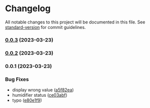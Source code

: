 # Changelog

All notable changes to this project will be documented in this file. See [standard-version](https://github.com/conventional-changelog/standard-version) for commit guidelines.

### [0.0.3](https://github.com/dylannlaw/homebridge-daikin-air-purifier/compare/v0.0.2...v0.0.3) (2023-03-23)

### [0.0.2](https://github.com/dylannlaw/homebridge-daikin-air-purifier/compare/v0.0.1...v0.0.2) (2023-03-23)

### 0.0.1 (2023-03-23)


### Bug Fixes

* display wrong value ([a5f82ea](https://github.com/dylannlaw/homebridge-daikin-air-purifier/commit/a5f82ead4c331a71505045c5ab9cfeb9b105f1d9))
* humidifier status ([ce03abf](https://github.com/dylannlaw/homebridge-daikin-air-purifier/commit/ce03abf509d2157ab327b93f19ed2d3426cbd907))
* typo ([e80e1f9](https://github.com/dylannlaw/homebridge-daikin-air-purifier/commit/e80e1f9f20ff1870609540e97da6c3a99e62543c))
